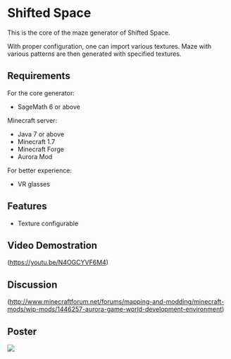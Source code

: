 # Shifted Space

This is the core of the maze generator of Shifted Space.

With proper configuration, one can import various textures.
Maze with various patterns are then generated with specified textures.



## Requirements

For the core generator:
- SageMath 6 or above

Minecraft server:

- Java 7 or above
- Minecraft 1.7
- Minecraft Forge
- Aurora Mod

For better experience:

- VR glasses

## Features

- Texture configurable


## Video Demostration

(https://youtu.be/N4OGCYVF6M4)


## Discussion

(http://www.minecraftforum.net/forums/mapping-and-modding/minecraft-mods/wip-mods/1446257-aurora-game-world-development-environment)


## Poster
![](poster.png)
